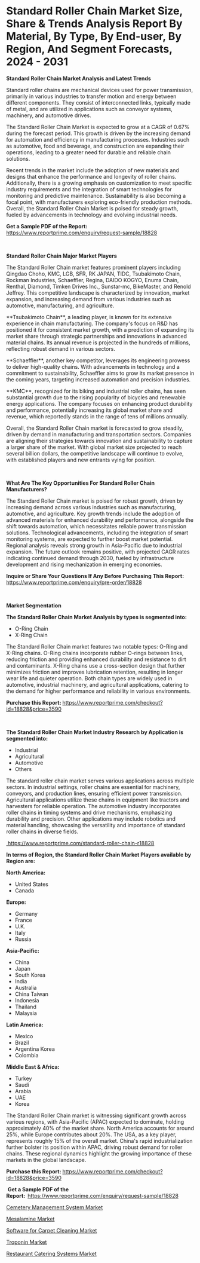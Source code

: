 <p><h1>Standard Roller Chain Market Size, Share & Trends Analysis Report By Material, By Type, By End-user, By Region, And Segment Forecasts, 2024 - 2031</h1></p><p><strong>Standard Roller Chain Market Analysis and Latest Trends</strong></p>
<p><p>Standard roller chains are mechanical devices used for power transmission, primarily in various industries to transfer motion and energy between different components. They consist of interconnected links, typically made of metal, and are utilized in applications such as conveyor systems, machinery, and automotive drives. </p><p>The Standard Roller Chain Market is expected to grow at a CAGR of 0.67% during the forecast period. This growth is driven by the increasing demand for automation and efficiency in manufacturing processes. Industries such as automotive, food and beverage, and construction are expanding their operations, leading to a greater need for durable and reliable chain solutions. </p><p>Recent trends in the market include the adoption of new materials and designs that enhance the performance and longevity of roller chains. Additionally, there is a growing emphasis on customization to meet specific industry requirements and the integration of smart technologies for monitoring and predictive maintenance. Sustainability is also becoming a focal point, with manufacturers exploring eco-friendly production methods. Overall, the Standard Roller Chain Market is poised for steady growth, fueled by advancements in technology and evolving industrial needs.</p></p>
<p><strong>Get a Sample PDF of the Report:&nbsp;</strong> <a href="https://www.reportprime.com/enquiry/request-sample/18828?utm_campaign=1105&utm_medium=2&utm_source=Github&utm_content=ia&utm_term=22112024&utm_id=standard-roller-chain">https://www.reportprime.com/enquiry/request-sample/18828</a></p>
<p>&nbsp;</p>
<p><strong>Standard Roller Chain Major Market Players</strong></p>
<p><p>The Standard Roller Chain market features prominent players including Qingdao Choho, KMC, LGB, SFR, RK JAPAN, TIDC, Tsubakimoto Chain, Rockman Industries, Schaeffler, Regina, DAIDO KOGYO, Enuma Chain, Renthal, Diamond, Timken Drives Inc., Sunstar-mc, BikeMaster, and Renold Jeffrey. This competitive landscape is characterized by innovation, market expansion, and increasing demand from various industries such as automotive, manufacturing, and agriculture.</p><p>**Tsubakimoto Chain**, a leading player, is known for its extensive experience in chain manufacturing. The company's focus on R&D has positioned it for consistent market growth, with a prediction of expanding its market share through strategic partnerships and innovations in advanced material chains. Its annual revenue is projected in the hundreds of millions, reflecting robust demand in various sectors.</p><p>**Schaeffler**, another key competitor, leverages its engineering prowess to deliver high-quality chains. With advancements in technology and a commitment to sustainability, Schaeffler aims to grow its market presence in the coming years, targeting increased automation and precision industries.</p><p>**KMC**, recognized for its biking and industrial roller chains, has seen substantial growth due to the rising popularity of bicycles and renewable energy applications. The company focuses on enhancing product durability and performance, potentially increasing its global market share and revenue, which reportedly stands in the range of tens of millions annually.</p><p>Overall, the Standard Roller Chain market is forecasted to grow steadily, driven by demand in manufacturing and transportation sectors. Companies are aligning their strategies towards innovation and sustainability to capture a larger share of the market. With global market size projected to reach several billion dollars, the competitive landscape will continue to evolve, with established players and new entrants vying for position.</p></p>
<p>&nbsp;</p>
<p><strong>What Are The Key Opportunities For Standard Roller Chain Manufacturers?</strong></p>
<p><p>The Standard Roller Chain market is poised for robust growth, driven by increasing demand across various industries such as manufacturing, automotive, and agriculture. Key growth trends include the adoption of advanced materials for enhanced durability and performance, alongside the shift towards automation, which necessitates reliable power transmission solutions. Technological advancements, including the integration of smart monitoring systems, are expected to further boost market potential. Regional analysis reveals strong growth in Asia-Pacific due to industrial expansion. The future outlook remains positive, with projected CAGR rates indicating continued demand through 2030, fueled by infrastructure development and rising mechanization in emerging economies.</p></p>
<p><strong>Inquire or Share Your Questions If Any Before Purchasing This Report:</strong> <a href="https://www.reportprime.com/enquiry/pre-order/18828?utm_campaign=1105&utm_medium=2&utm_source=Github&utm_content=ia&utm_term=22112024&utm_id=standard-roller-chain">https://www.reportprime.com/enquiry/pre-order/18828</a></p>
<p>&nbsp;</p>
<p><strong>Market Segmentation</strong></p>
<p><strong>The Standard Roller Chain Market Analysis by types is segmented into:</strong></p>
<p><ul><li>O-Ring Chain</li><li>X-Ring Chain</li></ul></p>
<p><p>The Standard Roller Chain market features two notable types: O-Ring and X-Ring chains. O-Ring chains incorporate rubber O-rings between links, reducing friction and providing enhanced durability and resistance to dirt and contaminants. X-Ring chains use a cross-section design that further minimizes friction and improves lubrication retention, resulting in longer wear life and quieter operation. Both chain types are widely used in automotive, industrial machinery, and agricultural applications, catering to the demand for higher performance and reliability in various environments.</p></p>
<p><strong>Purchase this Report:&nbsp;</strong><a href="https://www.reportprime.com/checkout?id=18828&price=3590&utm_campaign=1105&utm_medium=2&utm_source=Github&utm_content=ia&utm_term=22112024&utm_id=standard-roller-chain">https://www.reportprime.com/checkout?id=18828&price=3590</a></p>
<p>&nbsp;</p>
<p><strong>The Standard Roller Chain Market Industry Research by Application is segmented into:</strong></p>
<p><ul><li>Industrial</li><li>Agricultural</li><li>Automotive</li><li>Others</li></ul></p>
<p><p>The standard roller chain market serves various applications across multiple sectors. In industrial settings, roller chains are essential for machinery, conveyors, and production lines, ensuring efficient power transmission. Agricultural applications utilize these chains in equipment like tractors and harvesters for reliable operation. The automotive industry incorporates roller chains in timing systems and drive mechanisms, emphasizing durability and precision. Other applications may include robotics and material handling, showcasing the versatility and importance of standard roller chains in diverse fields.</p></p>
<p><a href="https://www.reportprime.com/standard-roller-chain-r18828?utm_campaign=1105&utm_medium=2&utm_source=Github&utm_content=ia&utm_term=22112024&utm_id=standard-roller-chain">&nbsp;https://www.reportprime.com/standard-roller-chain-r18828</a></p>
<p><strong>In terms of Region, the Standard Roller Chain Market Players available by Region are:</strong></p>
<p>
    <p> <strong> North America: </strong>
        <ul>
            <li>United States</li>
            <li>Canada</li>
        </ul>
        </p> 
    <p> <strong> Europe: </strong>
        <ul>
            <li>Germany</li>
            <li>France</li>
            <li>U.K.</li>
            <li>Italy</li>
            <li>Russia</li>
        </ul>
        </p> 
    <p> <strong> Asia-Pacific: </strong>
        <ul>
            <li>China</li>
            <li>Japan</li>
            <li>South Korea</li>
            <li>India</li>
            <li>Australia</li>
            <li>China Taiwan</li>
            <li>Indonesia</li>
            <li>Thailand</li>
            <li>Malaysia</li>
        </ul>
        </p> 
    <p> <strong> Latin America: </strong>
        <ul>
            <li>Mexico</li>
            <li>Brazil</li>
            <li>Argentina Korea</li>
            <li>Colombia</li>
        </ul>
        </p> 
    <p> <strong> Middle East & Africa: </strong>
        <ul>
            <li>Turkey</li>
            <li>Saudi</li>
            <li>Arabia</li>
            <li>UAE</li>
            <li>Korea</li>
        </ul>
    </p>
    </p>
<p><p>The Standard Roller Chain market is witnessing significant growth across various regions, with Asia-Pacific (APAC) expected to dominate, holding approximately 40% of the market share. North America accounts for around 25%, while Europe contributes about 20%. The USA, as a key player, represents roughly 15% of the overall market. China's rapid industrialization further bolster its position within APAC, driving robust demand for roller chains. These regional dynamics highlight the growing importance of these markets in the global landscape.</p></p>
<p><strong>Purchase this Report: </strong><a href="https://www.reportprime.com/checkout?id=18828&price=3590&utm_campaign=1105&utm_medium=2&utm_source=Github&utm_content=ia&utm_term=22112024&utm_id=standard-roller-chain">https://www.reportprime.com/checkout?id=18828&price=3590</a></p>
<p>&nbsp;<strong>Get a Sample PDF of the Report:&nbsp;&nbsp;</strong><a href="https://www.reportprime.com/enquiry/request-sample/18828?utm_campaign=1105&utm_medium=2&utm_source=Github&utm_content=ia&utm_term=22112024&utm_id=standard-roller-chain">https://www.reportprime.com/enquiry/request-sample/18828</a></p>
<p><strong></strong></p>
<p><p><a href="https://www.linkedin.com/pulse/detailed-market-study-global-cemetery-management-system-djcwe?utm_campaign=1105&utm_medium=2&utm_source=Github&utm_content=ia&utm_term=22112024&utm_id=standard-roller-chain">Cemetery Management System Market</a></p><p><a href="https://issuu.com/reportprime-2/docs/mesalamine-market-size-2030.pptx_3248d6c8d63de0?utm_campaign=1105&utm_medium=2&utm_source=Github&utm_content=ia&utm_term=22112024&utm_id=standard-roller-chain">Mesalamine Market</a></p><p><a href="https://www.linkedin.com/pulse/global-software-carpet-cleaning-market-analysis-2024-2031-tydfe?utm_campaign=1105&utm_medium=2&utm_source=Github&utm_content=ia&utm_term=22112024&utm_id=standard-roller-chain">Software for Carpet Cleaning Market</a></p><p><a href="https://issuu.com/reportprime-2/docs/troponin-market-size-2030.pptx_eff32353e6ab5b?utm_campaign=1105&utm_medium=2&utm_source=Github&utm_content=ia&utm_term=22112024&utm_id=standard-roller-chain">Troponin Market</a></p><p><a href="https://www.linkedin.com/pulse/restaurant-catering-systems-market-deployment-global-qlm7e?utm_campaign=1105&utm_medium=2&utm_source=Github&utm_content=ia&utm_term=22112024&utm_id=standard-roller-chain">Restaurant Catering Systems Market</a></p></p>
